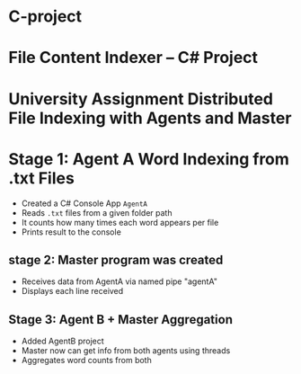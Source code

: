 # C-project
# File Content Indexer – C# Project

# University Assignment  Distributed File Indexing with Agents and Master


# Stage 1: Agent A  Word Indexing from .txt Files
- Created a C# Console App  `AgentA`
- Reads `.txt` files from a given folder path 
- It counts how many times each word appears per file
- Prints result to the console
  
## stage 2: Master program was created
- Receives data from AgentA via named pipe "agentA"
- Displays each line received
  
## Stage 3: Agent B + Master Aggregation
- Added AgentB project 
- Master now can get info from both agents using threads
- Aggregates word counts from both


